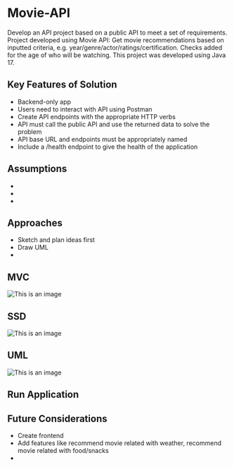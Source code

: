 # Movie-API

Develop an API project based on a public API to meet a set of requirements. Project developed using Movie API: Get movie
recommendations based on inputted criteria, e.g. year/genre/actor/ratings/certification. Checks added for the age of who
will be watching.
This project was developed using Java 17.

## Key Features of Solution

+ Backend-only app
+ Users need to interact with API using Postman
+ Create API endpoints with the appropriate HTTP verbs
+ API must call the public API and use the returned data to solve the problem
+ API base URL and endpoints must be appropriately named
+ Include a /health endpoint to give the health of the application

## Assumptions

+
+
+

## Approaches

+ Sketch and plan ideas first
+ Draw UML
+

## MVC

![This is an image](https://github.com/hvferreira/movie-api/tree/master/Docs/MVC.png)

## SSD

![This is an image](https://github.com/hvferreira/movie-api/tree/master/Docs/SSD.png)

## UML

![This is an image](https://github.com/hvferreira/movie-api/blob/master/Docs/UML.png)

## Run Application

## Future Considerations

+ Create frontend
+ Add features like recommend movie related with weather, recommend movie related with food/snacks
+ 